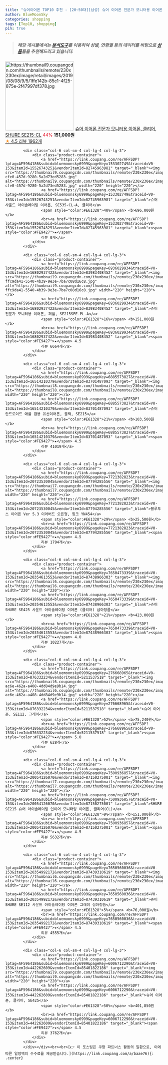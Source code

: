 ```yaml
---
title: "슈어이어폰 TOP10 추천 - [20~50대][남성] 슈어 이어폰 전문가 모니터용 이어폰, 클리어, SHURE SE215-CL"
author: BlueMoonSky
categories: shopping
tags: [Top10, shopping]
pin: true
---
```


> ##### 해당 게시물에서는 [**분석도구**](https://itemscout.io/)를 이용하여 **성별**, **연령별** 등의 데이터를 바탕으로 [**상품**](https://link.coupang.com/a/baae76)들을 추천해드리고 있습니다.
<div class="container"><div class="row">
            <div class="col-6 col-sm-4 col-lg-4 col-lg-3">
                <div class="product-container">
                    <a href="https://link.coupang.com/re/AFFSDP?lptag=AF5964186&subid=bluemoonsky6999&pageKey=7500936857&traceid=V0-153&itemId=19635001994&vendorItemId=5211537808" target="_blank"><img src="https://thumbnail9.coupangcdn.com/thumbnails/remote/230x230ex/image/retail/images/2019/08/08/9/5/1ffe142b-85c1-4f25-875e-2f47997df378.jpg" alt="https://thumbnail9.coupangcdn.com/thumbnails/remote/230x230ex/image/retail/images/2019/08/08/9/5/1ffe142b-85c1-4f25-875e-2f47997df378.jpg" width="220" height="220"></a>
                    <a href="https://link.coupang.com/re/AFFSDP?lptag=AF5964186&subid=bluemoonsky6999&pageKey=7500936857&traceid=V0-153&itemId=19635001994&vendorItemId=5211537808" target="_blank">슈어 이어폰 전문가 모니터용 이어폰, 클리어, SHURE SE215-CL</a>
                    <span style="color:#E61328">44%</span> <b>151,000원</b>
                    <br><a href="https://link.coupang.com/re/AFFSDP?lptag=AF5964186&subid=bluemoonsky6999&pageKey=7500936857&traceid=V0-153&itemId=19635001994&vendorItemId=5211537808" target="_blank"><span style="color:#FE9427">★</span> 4.5
                    리뷰 1962개</a>
                </div>
            </div>
            
            <div class="col-6 col-sm-4 col-lg-4 col-lg-3">
                <div class="product-container">
                    <a href="https://link.coupang.com/re/AFFSDP?lptag=AF5964186&subid=bluemoonsky6999&pageKey=153302749&traceid=V0-153&itemId=15526743251&vendorItemId=82745963981" target="_blank"><img src="https://thumbnail9.coupangcdn.com/thumbnails/remote/230x230ex/image/retail/images/2022/08/11/14/6/f6fc0aaa-cfe0-457d-9280-5a2d73ed5283.jpg" alt="https://thumbnail9.coupangcdn.com/thumbnails/remote/230x230ex/image/retail/images/2022/08/11/14/6/f6fc0aaa-cfe0-457d-9280-5a2d73ed5283.jpg" width="220" height="220"></a>
                    <a href="https://link.coupang.com/re/AFFSDP?lptag=AF5964186&subid=bluemoonsky6999&pageKey=153302749&traceid=V0-153&itemId=15526743251&vendorItemId=82745963981" target="_blank">슈어 사운드 아이솔레이팅 이어폰, SE535-CL-A, 클리어</a>
                    <span style="color:#E61328">40%</span> <b>696,000원</b>
                    <br><a href="https://link.coupang.com/re/AFFSDP?lptag=AF5964186&subid=bluemoonsky6999&pageKey=153302749&traceid=V0-153&itemId=15526743251&vendorItemId=82745963981" target="_blank"><span style="color:#FE9427">★</span> 
                    리뷰 0개</a>
                </div>
            </div>
            
            <div class="col-6 col-sm-4 col-lg-4 col-lg-3">
                <div class="product-container">
                    <a href="https://link.coupang.com/re/AFFSDP?lptag=AF5964186&subid=bluemoonsky6999&pageKey=6936029934&traceid=V0-153&itemId=16802937422&vendorItemId=83983408452" target="_blank"><img src="https://thumbnail9.coupangcdn.com/thumbnails/remote/230x230ex/image/retail/images/2978213498170549-ffc9da41-5540-4b39-9e3e-7ba7c08d16c8.jpg" alt="https://thumbnail9.coupangcdn.com/thumbnails/remote/230x230ex/image/retail/images/2978213498170549-ffc9da41-5540-4b39-9e3e-7ba7c08d16c8.jpg" width="220" height="220"></a>
                    <a href="https://link.coupang.com/re/AFFSDP?lptag=AF5964186&subid=bluemoonsky6999&pageKey=6936029934&traceid=V0-153&itemId=16802937422&vendorItemId=83983408452" target="_blank">슈어 전문가 모니터용 이어폰, 퍼플, SE215SPE-PL-A</a>
                    <span style="color:#E61328">16%</span> <b>151,000원</b>
                    <br><a href="https://link.coupang.com/re/AFFSDP?lptag=AF5964186&subid=bluemoonsky6999&pageKey=6936029934&traceid=V0-153&itemId=16802937422&vendorItemId=83983408452" target="_blank"><span style="color:#FE9427">★</span> 4.5
                    리뷰 6664개</a>
                </div>
            </div>
            
            <div class="col-6 col-sm-4 col-lg-4 col-lg-3">
                <div class="product-container">
                    <a href="https://link.coupang.com/re/AFFSDP?lptag=AF5964186&subid=bluemoonsky6999&pageKey=6885573827&traceid=V0-153&itemId=16514210379&vendorItemId=83701487093" target="_blank"><img src="https://thumbnail8.coupangcdn.com/thumbnails/remote/230x230ex/image/vendor_inventory/cc84/30ad5796828e714fa8cc986c73eca583a3acd2cd1e7260202c0f9aac1eb6.jpg" alt="https://thumbnail8.coupangcdn.com/thumbnails/remote/230x230ex/image/vendor_inventory/cc84/30ad5796828e714fa8cc986c73eca583a3acd2cd1e7260202c0f9aac1eb6.jpg" width="220" height="220"></a>
                    <a href="https://link.coupang.com/re/AFFSDP?lptag=AF5964186&subid=bluemoonsky6999&pageKey=6885573827&traceid=V0-153&itemId=16514210379&vendorItemId=83701487093" target="_blank">슈어 안드로이드 애플 겸용 유선이어폰, 블랙, SE215</a>
                    <span style="color:#E61328">21%</span> <b>103,500원</b>
                    <br><a href="https://link.coupang.com/re/AFFSDP?lptag=AF5964186&subid=bluemoonsky6999&pageKey=6885573827&traceid=V0-153&itemId=16514210379&vendorItemId=83701487093" target="_blank"><span style="color:#FE9427">★</span> 4.5
                    리뷰 41019개</a>
                </div>
            </div>
            
            <div class="col-6 col-sm-4 col-lg-4 col-lg-3">
                <div class="product-container">
                    <a href="https://link.coupang.com/re/AFFSDP?lptag=AF5964186&subid=bluemoonsky6999&pageKey=7721382823&traceid=V0-153&itemId=20723530045&vendorItemId=87794285556" target="_blank"><img src="https://thumbnail7.coupangcdn.com/thumbnails/remote/230x230ex/image/vendor_inventory/e259/a2973a186e218cd62f1933a760b5e59826f07cdac511c0a1db0ff4d935b4.jpg" alt="https://thumbnail7.coupangcdn.com/thumbnails/remote/230x230ex/image/vendor_inventory/e259/a2973a186e218cd62f1933a760b5e59826f07cdac511c0a1db0ff4d935b4.jpg" width="220" height="220"></a>
                    <a href="https://link.coupang.com/re/AFFSDP?lptag=AF5964186&subid=bluemoonsky6999&pageKey=7721382823&traceid=V0-153&itemId=20723530045&vendorItemId=87794285556" target="_blank">블루투스 이어폰 Ver 5.3 이어버드 오픈형, 핑크 YN454</a>
                    <span style="color:#E61328">29%</span> <b>25,500원</b>
                    <br><a href="https://link.coupang.com/re/AFFSDP?lptag=AF5964186&subid=bluemoonsky6999&pageKey=7721382823&traceid=V0-153&itemId=20723530045&vendorItemId=87794285556" target="_blank"><span style="color:#FE9427">★</span> 4.5
                    리뷰 1794개</a>
                </div>
            </div>
            
            <div class="col-6 col-sm-4 col-lg-4 col-lg-3">
                <div class="product-container">
                    <a href="https://link.coupang.com/re/AFFSDP?lptag=AF5964186&subid=bluemoonsky6999&pageKey=7650473339&traceid=V0-153&itemId=20354613553&vendorItemId=87438966303" target="_blank"><img src="https://thumbnail6.coupangcdn.com/thumbnails/remote/230x230ex/image/vendor_inventory/b995/fa6a3adfe5ebef4e18a255158f2a2479e2ace5e0564fd499d00bd86e4435.jpg" alt="https://thumbnail6.coupangcdn.com/thumbnails/remote/230x230ex/image/vendor_inventory/b995/fa6a3adfe5ebef4e18a255158f2a2479e2ace5e0564fd499d00bd86e4435.jpg" width="220" height="220"></a>
                    <a href="https://link.coupang.com/re/AFFSDP?lptag=AF5964186&subid=bluemoonsky6999&pageKey=7650473339&traceid=V0-153&itemId=20354613553&vendorItemId=87438966303" target="_blank">슈어 SHURE SE425 사운드 아이솔레이팅 이어폰 (클리어) 삼아정품</a>
                    <span style="color:#E61328">21%</span> <b>423,000원</b>
                    <br><a href="https://link.coupang.com/re/AFFSDP?lptag=AF5964186&subid=bluemoonsky6999&pageKey=7650473339&traceid=V0-153&itemId=20354613553&vendorItemId=87438966303" target="_blank"><span style="color:#FE9427">★</span> 4.0
                    리뷰 10227개</a>
                </div>
            </div>
            
            <div class="col-6 col-sm-4 col-lg-4 col-lg-3">
                <div class="product-container">
                    <a href="https://link.coupang.com/re/AFFSDP?lptag=AF5964186&subid=bluemoonsky6999&pageKey=276668965&traceid=V0-153&itemId=876332234&vendorItemId=5211537518" target="_blank"><img src="https://thumbnail6.coupangcdn.com/thumbnails/remote/230x230ex/image/retail/images/2019/08/08/9/2/9612fab9-ac6e-462a-a408-4dd84d9e9b14.jpg" alt="https://thumbnail6.coupangcdn.com/thumbnails/remote/230x230ex/image/retail/images/2019/08/08/9/2/9612fab9-ac6e-462a-a408-4dd84d9e9b14.jpg" width="220" height="220"></a>
                    <a href="https://link.coupang.com/re/AFFSDP?lptag=AF5964186&subid=bluemoonsky6999&pageKey=276668965&traceid=V0-153&itemId=876332234&vendorItemId=5211537518" target="_blank">슈어 이어폰, SE112, 그레이</a>
                    <span style="color:#E61328">52%</span> <b>75,240원</b>
                    <br><a href="https://link.coupang.com/re/AFFSDP?lptag=AF5964186&subid=bluemoonsky6999&pageKey=276668965&traceid=V0-153&itemId=876332234&vendorItemId=5211537518" target="_blank"><span style="color:#FE9427">★</span> 5.0
                    리뷰 628개</a>
                </div>
            </div>
            
            <div class="col-6 col-sm-4 col-lg-4 col-lg-3">
                <div class="product-container">
                    <a href="https://link.coupang.com/re/AFFSDP?lptag=AF5964186&subid=bluemoonsky6999&pageKey=7500936857&traceid=V0-153&itemId=20054126070&vendorItemId=87150275001" target="_blank"><img src="https://thumbnail7.coupangcdn.com/thumbnails/remote/230x230ex/image/vendor_inventory/c309/93aac7c30664f64cdd8c0dfd0e000abea0c74bc8d3afdab4eeff55c99a82.jpg" alt="https://thumbnail7.coupangcdn.com/thumbnails/remote/230x230ex/image/vendor_inventory/c309/93aac7c30664f64cdd8c0dfd0e000abea0c74bc8d3afdab4eeff55c99a82.jpg" width="220" height="220"></a>
                    <a href="https://link.coupang.com/re/AFFSDP?lptag=AF5964186&subid=bluemoonsky6999&pageKey=7500936857&traceid=V0-153&itemId=20054126070&vendorItemId=87150275001" target="_blank">SHURE SE215 슈어 아이솔레이팅 인이어 모니터링 이어폰, 클리어(CL)</a>
                    <span style="color:#E61328">9%</span> <b>151,000원</b>
                    <br><a href="https://link.coupang.com/re/AFFSDP?lptag=AF5964186&subid=bluemoonsky6999&pageKey=7500936857&traceid=V0-153&itemId=20054126070&vendorItemId=87150275001" target="_blank"><span style="color:#FE9427">★</span> 4.5
                    리뷰 5632개</a>
                </div>
            </div>
            
            <div class="col-6 col-sm-4 col-lg-4 col-lg-3">
                <div class="product-container">
                    <a href="https://link.coupang.com/re/AFFSDP?lptag=AF5964186&subid=bluemoonsky6999&pageKey=7650560036&traceid=V0-153&itemId=20354992172&vendorItemId=87439310619" target="_blank"><img src="https://thumbnail6.coupangcdn.com/thumbnails/remote/230x230ex/image/vendor_inventory/3256/f9f340cc558b4baa60f961e3c4b7745bed9706fd2b09ad5a7917dcf9ea50.jpg" alt="https://thumbnail6.coupangcdn.com/thumbnails/remote/230x230ex/image/vendor_inventory/3256/f9f340cc558b4baa60f961e3c4b7745bed9706fd2b09ad5a7917dcf9ea50.jpg" width="220" height="220"></a>
                    <a href="https://link.coupang.com/re/AFFSDP?lptag=AF5964186&subid=bluemoonsky6999&pageKey=7650560036&traceid=V0-153&itemId=20354992172&vendorItemId=87439310619" target="_blank">슈어 SHURE SE112 사운드 아이솔레이팅 이어폰 그레이 삼아정품</a>
                    <span style="color:#E61328">5%</span> <b>76,000원</b>
                    <br><a href="https://link.coupang.com/re/AFFSDP?lptag=AF5964186&subid=bluemoonsky6999&pageKey=7650560036&traceid=V0-153&itemId=20354992172&vendorItemId=87439310619" target="_blank"><span style="color:#FE9427">★</span> 4.5
                    리뷰 4555개</a>
                </div>
            </div>
            
            <div class="col-6 col-sm-4 col-lg-4 col-lg-3">
                <div class="product-container">
                    <a href="https://link.coupang.com/re/AFFSDP?lptag=AF5964186&subid=bluemoonsky6999&pageKey=6006712290&traceid=V0-153&itemId=442262609&vendorItemId=85401822186" target="_blank"><img src="https://thumbnail9.coupangcdn.com/thumbnails/remote/230x230ex/image/vendor_inventory/d765/29aaad6a1d436bf710090249d66aeb61a8c82dfe4fe158765f29a288b387.jpg" alt="https://thumbnail9.coupangcdn.com/thumbnails/remote/230x230ex/image/vendor_inventory/d765/29aaad6a1d436bf710090249d66aeb61a8c82dfe4fe158765f29a288b387.jpg" width="220" height="220"></a>
                    <a href="https://link.coupang.com/re/AFFSDP?lptag=AF5964186&subid=bluemoonsky6999&pageKey=6006712290&traceid=V0-153&itemId=442262609&vendorItemId=85401822186" target="_blank">슈어 이어폰, 클리어, SE425</a>
                    <span style="color:#E61328">50%</span> <b>401,850원</b>
                    <br><a href="https://link.coupang.com/re/AFFSDP?lptag=AF5964186&subid=bluemoonsky6999&pageKey=6006712290&traceid=V0-153&itemId=442262609&vendorItemId=85401822186" target="_blank"><span style="color:#FE9427">★</span> 4.5
                    리뷰 3762개</a>
                </div>
            </div>
            </div></div><br><br>[👉 이 포스팅은 쿠팡 파트너스 활동의 일환으로, 이에 따른 일정액의 수수료를 제공받습니다.](https://link.coupang.com/a/baae76){: .center}